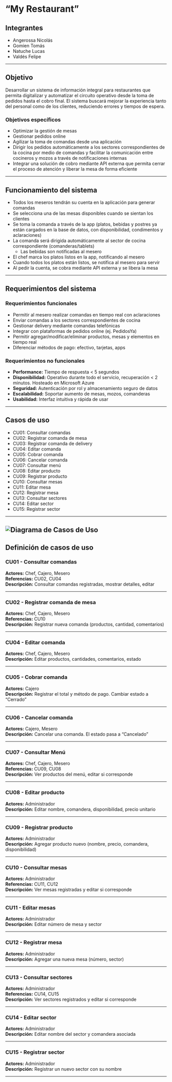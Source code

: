 # “My Restaurant”

## Integrantes

- Angerossa Nicolás  
- Gomien Tomás  
- Natuche Lucas  
- Valdés Felipe  

---

## Objetivo

Desarrollar un sistema de información integral para restaurantes que permita digitalizar y automatizar el circuito operativo desde la toma de pedidos hasta el cobro final. El sistema buscará mejorar la experiencia tanto del personal como de los clientes, reduciendo errores y tiempos de espera.

### Objetivos específicos

- Optimizar la gestión de mesas  
- Gestionar pedidos online  
- Agilizar la toma de comandas desde una aplicación  
- Dirigir los pedidos automáticamente a los sectores correspondientes de la cocina por medio de comandas y facilitar la comunicación entre cocineros y mozos a través de notificaciones internas  
- Integrar una solución de cobro mediante API externa que permita cerrar el proceso de atención y liberar la mesa de forma eficiente  

---

## Funcionamiento del sistema

- Todos los meseros tendrán su cuenta en la aplicación para generar comandas  
- Se selecciona una de las mesas disponibles cuando se sientan los clientes  
- Se toma la comanda a través de la app (platos, bebidas y postres ya están cargados en la base de datos, con disponibilidad, condimentos y aclaraciones)  
- La comanda será dirigida automáticamente al sector de cocina correspondiente (comanderas/tablets)  
  - Las bebidas son notificadas al mesero  
- El chef marca los platos listos en la app, notificando al mesero  
- Cuando todos los platos están listos, se notifica al mesero para servir  
- Al pedir la cuenta, se cobra mediante API externa y se libera la mesa  

---

## Requerimientos del sistema

### Requerimientos funcionales

- Permitir al mesero realizar comandas en tiempo real con aclaraciones  
- Enviar comandas a los sectores correspondientes de cocina  
- Gestionar delivery mediante comandas telefónicas  
- Integrar con plataformas de pedidos online (ej. PedidosYa)  
- Permitir agregar/modificar/eliminar productos, mesas y elementos en tiempo real  
- Diferenciar métodos de pago: efectivo, tarjetas, apps  

### Requerimientos no funcionales

- **Performance:** Tiempo de respuesta < 5 segundos  
- **Disponibilidad:** Operativo durante todo el servicio, recuperación < 2 minutos. Hosteado en Microsoft Azure  
- **Seguridad:** Autenticación por rol y almacenamiento seguro de datos  
- **Escalabilidad:** Soportar aumento de mesas, mozos, comanderas  
- **Usabilidad:** Interfaz intuitiva y rápida de usar  

---

## Casos de uso

- CU01: Consultar comandas  
- CU02: Registrar comanda de mesa  
- CU03: Registrar comanda de delivery  
- CU04: Editar comanda  
- CU05: Cobrar comanda  
- CU06: Cancelar comanda  
- CU07: Consultar menú  
- CU08: Editar producto  
- CU09: Registrar producto  
- CU10: Consultar mesas  
- CU11: Editar mesa  
- CU12: Registrar mesa  
- CU13: Consultar sectores  
- CU14: Editar sector  
- CU15: Registrar sector  

---
![Diagrama de Casos de Uso](Diagrama-de-Casos-de-Uso.png)
---

## Definición de casos de uso

### CU01 - Consultar comandas

**Actores:** Chef, Cajero, Mesero  
**Referencias:** CU02, CU04  
**Descripción:** Consultar comandas registradas, mostrar detalles, editar  

---

### CU02 - Registrar comanda de mesa

**Actores:** Chef, Cajero, Mesero  
**Referencias:** CU10  
**Descripción:** Registrar nueva comanda (productos, cantidad, comentarios)  

---

### CU04 - Editar comanda

**Actores:** Chef, Cajero, Mesero  
**Descripción:** Editar productos, cantidades, comentarios, estado  

---

### CU05 - Cobrar comanda

**Actores:** Cajero  
**Descripción:** Registrar el total y método de pago. Cambiar estado a “Cerrado”  

---

### CU06 - Cancelar comanda

**Actores:** Cajero, Mesero  
**Descripción:** Cancelar una comanda. El estado pasa a “Cancelado”  

---

### CU07 - Consultar Menú

**Actores:** Chef, Cajero, Mesero  
**Referencias:** CU09, CU08  
**Descripción:** Ver productos del menú, editar si corresponde  

---

### CU08 - Editar producto

**Actores:** Administrador  
**Descripción:** Editar nombre, comandera, disponibilidad, precio unitario  

---

### CU09 - Registrar producto

**Actores:** Administrador  
**Descripción:** Agregar producto nuevo (nombre, precio, comandera, disponibilidad)  

---

### CU10 - Consultar mesas

**Actores:** Administrador  
**Referencias:** CU11, CU12  
**Descripción:** Ver mesas registradas y editar si corresponde  

---

### CU11 - Editar mesas

**Actores:** Administrador  
**Descripción:** Editar número de mesa y sector  

---

### CU12 - Registrar mesa

**Actores:** Administrador  
**Descripción:** Agregar una nueva mesa (número, sector)  

---

### CU13 - Consultar sectores

**Actores:** Administrador  
**Referencias:** CU14, CU15  
**Descripción:** Ver sectores registrados y editar si corresponde  

---

### CU14 - Editar sector

**Actores:** Administrador  
**Descripción:** Editar nombre del sector y comandera asociada  

---

### CU15 - Registrar sector

**Actores:** Administrador  
**Descripción:** Registrar un nuevo sector con su nombre  

---
